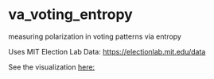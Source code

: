 
# va_voting_entropy

measuring polarization in voting patterns via entropy

Uses MIT Election Lab Data: https://electionlab.mit.edu/data

See the visualization [here:](https://charlie-kramer.github.io/va_voting_entropy/)
